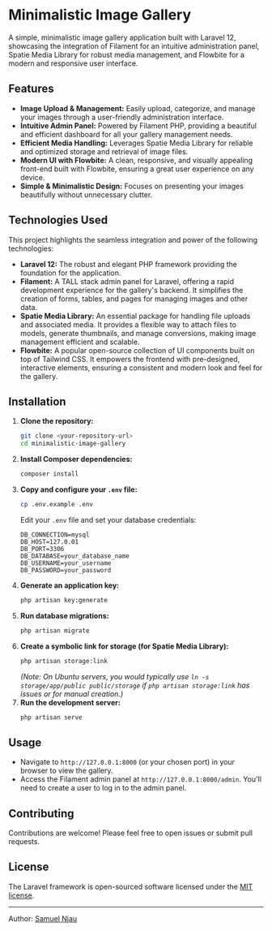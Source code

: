 # Minimalistic Image Gallery

A simple, minimalistic image gallery application built with Laravel 12, showcasing the integration of Filament for an intuitive administration panel, Spatie Media Library for robust media management, and Flowbite for a modern and responsive user interface.

## Features

* **Image Upload & Management:** Easily upload, categorize, and manage your images through a user-friendly administration interface.
* **Intuitive Admin Panel:** Powered by Filament PHP, providing a beautiful and efficient dashboard for all your gallery management needs.
* **Efficient Media Handling:** Leverages Spatie Media Library for reliable and optimized storage and retrieval of image files.
* **Modern UI with Flowbite:** A clean, responsive, and visually appealing front-end built with Flowbite, ensuring a great user experience on any device.
* **Simple & Minimalistic Design:** Focuses on presenting your images beautifully without unnecessary clutter.

## Technologies Used

This project highlights the seamless integration and power of the following technologies:

* **Laravel 12:** The robust and elegant PHP framework providing the foundation for the application.
* **Filament:** A TALL stack admin panel for Laravel, offering a rapid development experience for the gallery's backend. It simplifies the creation of forms, tables, and pages for managing images and other data.
* **Spatie Media Library:** An essential package for handling file uploads and associated media. It provides a flexible way to attach files to models, generate thumbnails, and manage conversions, making image management efficient and scalable.
* **Flowbite:** A popular open-source collection of UI components built on top of Tailwind CSS. It empowers the frontend with pre-designed, interactive elements, ensuring a consistent and modern look and feel for the gallery.

## Installation

1.  **Clone the repository:**
    ```bash
    git clone <your-repository-url>
    cd minimalistic-image-gallery
    ```
2.  **Install Composer dependencies:**
    ```bash
    composer install
    ```
3.  **Copy and configure your `.env` file:**
    ```bash
    cp .env.example .env
    ```
    Edit your `.env` file and set your database credentials:
    ```
    DB_CONNECTION=mysql
    DB_HOST=127.0.01
    DB_PORT=3306
    DB_DATABASE=your_database_name
    DB_USERNAME=your_username
    DB_PASSWORD=your_password
    ```
4.  **Generate an application key:**
    ```bash
    php artisan key:generate
    ```
5.  **Run database migrations:**
    ```bash
    php artisan migrate
    ```
6.  **Create a symbolic link for storage (for Spatie Media Library):**
    ```bash
    php artisan storage:link
    ```
    *(Note: On Ubuntu servers, you would typically use `ln -s storage/app/public public/storage` if `php artisan storage:link` has issues or for manual creation.)*
7.  **Run the development server:**
    ```bash
    php artisan serve
    ```

## Usage

* Navigate to `http://127.0.0.1:8000` (or your chosen port) in your browser to view the gallery.
* Access the Filament admin panel at `http://127.0.0.1:8000/admin`. You'll need to create a user to log in to the admin panel.

## Contributing

Contributions are welcome! Please feel free to open issues or submit pull requests.

## License

The Laravel framework is open-sourced software licensed under the [MIT license](https://opensource.org/licenses/MIT).

---

Author: [Samuel Njau](https://samuel.eucossa.com)